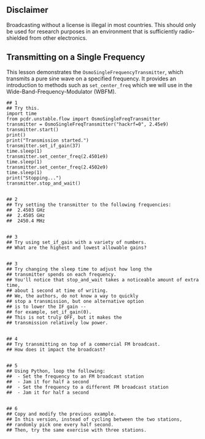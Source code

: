 ## Disclaimer

Broadcasting without a license is illegal in most countries. This should only be used for research purposes in an environment that is sufficiently radio-shielded from other electronics.

## Transmitting on a Single Frequency

This lesson demonstrates the `OsmoSingleFrequencyTransmitter`, which transmits a pure sine wave on a specified frequency. It provides an introduction to methods such as `set_center_freq` which we will use in the Wide-Band-Frequency-Modulator (WBFM).

```python3
## 1
## Try this.
import time
from pcdr.unstable.flow import OsmoSingleFreqTransmitter
transmitter = OsmoSingleFreqTransmitter("hackrf=0", 2.45e9)
transmitter.start()
print()
print("Transmission started.")
transmitter.set_if_gain(37)
time.sleep(1)
transmitter.set_center_freq(2.4501e9)
time.sleep(1)
transmitter.set_center_freq(2.4502e9)
time.sleep(1)
print("Stopping...")
transmitter.stop_and_wait()


## 2
## Try setting the transmitter to the following frequencies:
##  2.4503 GHz
##  2.4505 GHz
##  2450.4 MHz


## 3
## Try using set_if_gain with a variety of numbers.
## What are the highest and lowest allowable gains?


## 3
## Try changing the sleep time to adjust how long the
## transmitter spends on each frequency.
## You'll notice that stop_and_wait takes a noticeable amount of extra time,
## about 1 second at time of writing.
## We, the authors, do not know a way to quickly
## stop a transmission, but one alternative option
## is to lower the IF gain --
## for example, set_if_gain(0).
## This is not truly OFF, but it makes the
## transmission relatively low power.


## 4
## Try transmitting on top of a commercial FM broadcast.
## How does it impact the broadcast?


## 5
## Using Python, loop the following:
##  - Set the frequency to an FM broadcast station
##  - Jam it for half a second
##  - Set the frequency to a different FM broadcast station
##  - Jam it for half a second


## 6
## Copy and modify the previous example.
## In this version, instead of cycling between the two stations,
## randomly pick one every half second.
## Then, try the same exercise with three stations.
```
